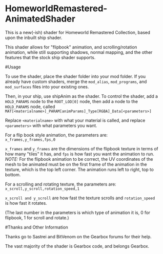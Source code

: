 # HomeworldRemastered-AnimatedShader

This is a new(-ish) shader for Homeworld Remastered Collection, based upon the inbuilt ship shader.

This shader allows for "flipbook" animation, and scrolling/rotation animation, while still supporting shadows, normal mapping, and the other features that the stock ship shader supports.

#Usage

To use the shader, place the shader folder into your mod folder. If you already have custom shaders, merge the `mod_alias`, `mod_programs`, and `mod_surfaces`  files into your existing ones. 

Then, in your ship, use shipAnim as the shader. To control the shader, add a `HOLD_PARAMS` node to the `ROOT_LOD[0]` node, then add a node to the `HOLD_PARAMS` node, called `MAT[<materialname>]_PARAM[animParams]_Type[RGBA]_Data[<parameters>]`

Replace `<materialname>` with what your material is called, and replace `<parameters>` with what parameters you want.

For a flip book style animation, the parameters are: `x_frames,y_frames,fps,0`

`x_frames` and `y_frames` are the dimensions of the flipbook texture in terms of how many "tiles" it has, and `fps` is how fast you want the animation to run.  
*NOTE:* For the flipbook animation to be correct, the UV coordinates of the mesh to be animated must be on the first frame of the animation in the texture, which is the top left corner. The animation runs left to right, top to bottom.

For a scrolling and rotating texture, the parameters are: `x_scroll,y_scroll,rotation_speed,1`

`x_scroll and y_scroll` are how fast the texture scrolls and `rotation_speed` is how fast it rotates.

(The last number in the parameters is which type of animation it is, 0 for flipbook, 1 for scroll and rotate.)

#Thanks and Other Information

Thanks go to Sastrei and BitVenom on the Gearbox forums for their help.

The vast majority of the shader is Gearbox code, and belongs Gearbox.